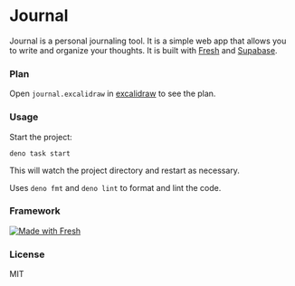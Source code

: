 # Journal


Journal is a personal journaling tool. It is a simple web app that allows you to write and organize your thoughts. It is built with [Fresh](https://fresh.deno.dev) and [Supabase](https://supabase.io).

### Plan

Open `journal.excalidraw` in [excalidraw](https://excalidraw.com) to see the plan.

### Usage

Start the project:

```
deno task start
```
This will watch the project directory and restart as necessary.


Uses `deno fmt` and `deno lint` to format and lint the code.

### Framework

[![Made with Fresh](https://fresh.deno.dev/fresh-badge-dark.svg)](https://fresh.deno.dev)

### License
MIT

